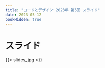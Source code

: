 ```yaml
---
title: "コードとデザイン 2023年 第5回 スライド"
date: 2023-05-12
bookHidden: true
---
```



# スライド

{{< slides_jpg >}}